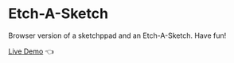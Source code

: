 # Etch-A-Sketch
 Browser version of a sketchppad and an Etch-A-Sketch. Have fun!

[Live Demo](https://cwarcup.github.io/Etch-A-Sketch/) :point_left:
